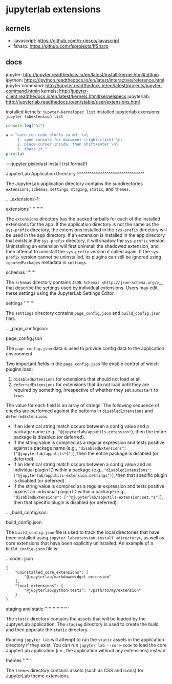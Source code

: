 # jupyterlab extensions

## kernels
- ijavascript: https://github.com/n-riesco/ijavascript  
- fsharp: https://github.com/fsprojects/IfSharp

## docs
jupyter: http://jupyter.readthedocs.io/en/latest/install-kernel.html#id3pip
ipython: https://ipython.readthedocs.io/en/latest/interactive/reference.html
jupyter command: http://jupyter.readthedocs.io/en/latest/projects/jupyter-command.htmln
kernels: http://jupyter-client.readthedocs.io/en/latest/kernels.html#kernelspecs
jupyterlab: http://jupyterlab.readthedocs.io/en/stable/user/extensions.html


installed kernels: `jupyter-kernelspec list`
installed jupyterlab exensions: `jupyter labextension list`

```js
console.log("hi")
```

```python
a = "auto-run code blocks in md: \n\
     1. open console for document (right-click) \n\
     2. place curser inside, then shift+enter \n\
     3. thats it."
print(a)
```


---jupyter pixiedust install
(rst format!)

JupyterLab Application Directory
^^^^^^^^^^^^^^^^^^^^^^^^^^^^^^^^

The JupyterLab application directory contains the subdirectories
``extensions``, ``schemas``, ``settings``, ``staging``, ``static``, and
``themes``.

.. _extensions-1:

extensions
''''''''''

The ``extensions`` directory has the packed tarballs for each of the
installed extensions for the app. If the application directory is not
the same as the ``sys-prefix`` directory, the extensions installed in
the ``sys-prefix`` directory will be used in the app directory. If an
extension is installed in the app directory that exists in the
``sys-prefix`` directory, it will shadow the ``sys-prefix`` version.
Uninstalling an extension will first uninstall the shadowed extension,
and then attempt to uninstall the ``sys-prefix`` version if called
again. If the ``sys-prefix`` version cannot be uninstalled, its plugins
can still be ignored using ``ignoredPackages`` metadata in ``settings``.

schemas
'''''''

The ``schemas`` directory contains `JSON
Schemas <http://json-schema.org/>`__ that describe the settings used by
individual extensions. Users may edit these settings using the
JupyterLab Settings Editor.

settings
''''''''

The ``settings`` directory contains ``page_config.json`` and
``build_config.json`` files.

.. _page_configjson:

page_config.json


The ``page_config.json`` data is used to provide config data to the
application environment.

Two important fields in the ``page_config.json`` file enable control of
which plugins load:

1. ``disabledExtensions`` for extensions that should not load at all.
2. ``deferredExtensions`` for extensions that do not load until they are
   required by something, irrespective of whether they set ``autostart``
   to ``true``.

The value for each field is an array of strings. The following sequence
of checks are performed against the patterns in ``disabledExtensions``
and ``deferredExtensions``.

-  If an identical string match occurs between a config value and a
   package name (e.g., ``"@jupyterlab/apputils-extension"``), then the
   entire package is disabled (or deferred).
-  If the string value is compiled as a regular expression and tests
   positive against a package name (e.g.,
   ``"disabledExtensions": ["@jupyterlab/apputils*$"]``), then the
   entire package is disabled (or deferred).
-  If an identical string match occurs between a config value and an
   individual plugin ID within a package (e.g.,
   ``"disabledExtensions": ["@jupyterlab/apputils-extension:settings"]``),
   then that specific plugin is disabled (or deferred).
-  If the string value is compiled as a regular expression and tests
   positive against an individual plugin ID within a package (e.g.,
   ``"disabledExtensions": ["^@jupyterlab/apputils-extension:set.*$"]``),
   then that specific plugin is disabled (or deferred).

.. _build_configjson:

build_config.json


The ``build_config.json`` file is used to track the local directories
that have been installed using
``jupyter labextension install <directory>``, as well as core extensions
that have been explicitly uninstalled. An example of a
``build_config.json`` file is:

.. code:: json

    {
        "uninstalled_core_extensions": [
            "@jupyterlab/markdownwidget-extension"
        ],
        "local_extensions": {
            "@jupyterlab/python-tests": "/path/to/my/extension"
        }
    }

staging and static
''''''''''''''''''

The ``static`` directory contains the assets that will be loaded by the
JuptyerLab application. The ``staging`` directory is used to create the
build and then populate the ``static`` directory.

Running ``jupyter lab`` will attempt to run the ``static`` assets in the
application directory if they exist. You can run
``jupyter lab --core-mode`` to load the core JupyterLab application
(i.e., the application without any extensions) instead.

themes
''''''

The ``themes`` directory contains assets (such as CSS and icons) for
JupyterLab theme extensions.